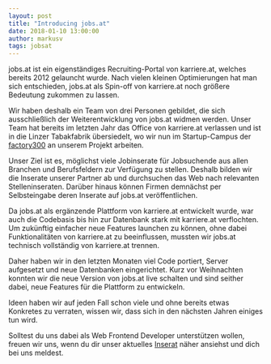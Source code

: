 ```yaml
---
layout: post
title: "Introducing jobs.at"
date: 2018-01-10 13:00:00
author: markusv
tags: jobsat
---
```


jobs.at ist ein eigenständiges Recruiting-Portal von karriere.at, welches bereits 2012 gelauncht wurde. Nach vielen kleinen Optimierungen hat man sich entschieden, jobs.at als Spin-off von karriere.at noch größere Bedeutung zukommen zu lassen.

Wir haben deshalb ein Team von drei Personen gebildet, die sich ausschließlich der Weiterentwicklung von jobs.at widmen werden. Unser Team hat bereits im letzten Jahr das Office von karriere.at verlassen und ist in die Linzer Tabakfabrik übersiedelt, wo wir nun im Startup-Campus der [factory300](http://factory300.at/) an unserem Projekt arbeiten.

Unser Ziel ist es, möglichst viele Jobinserate für Jobsuchende aus allen Branchen und Berufsfeldern zur Verfügung zu stellen. Deshalb bilden wir die Inserate unserer Partner ab und durchsuchen das Web nach relevanten Stelleninseraten. Darüber hinaus können Firmen demnächst per Selbsteingabe deren Inserate auf jobs.at veröffentlichen.

Da jobs.at als ergänzende Plattform von karriere.at entwickelt wurde, war auch die Codebasis bis hin zur Datenbank stark mit karriere.at verflochten. Um zukünftig einfacher neue Features launchen zu können, ohne dabei Funktionalitäten von karriere.at zu beeinflussen, mussten wir jobs.at technisch vollständig von karriere.at trennen.

Daher haben wir in den letzten Monaten viel Code portiert, Server aufgesetzt und neue Datenbanken eingerichtet. Kurz vor Weihnachten konnten wir die neue Version von jobs.at live schalten und sind seither dabei, neue Features für die Plattform zu entwickeln.

Ideen haben wir auf jeden Fall schon viele und ohne bereits etwas Konkretes zu verraten, wissen wir, dass sich in den nächsten Jahren einiges tun wird.

Solltest du uns dabei als Web Frontend Developer unterstützen wollen, freuen wir uns, wenn du dir unser aktuelles [Inserat](https://www.karriere.at/jobs/5000166) näher ansiehst und dich bei uns meldest.